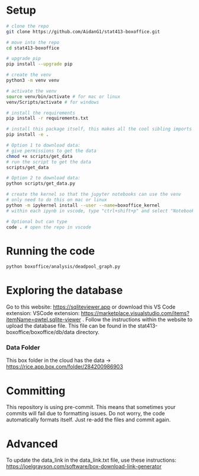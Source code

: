 # Setup
```bash
# clone the repo
git clone https://github.com/AidanG1/stat413-boxoffice.git

# move into the repo
cd stat413-boxoffice

# upgrade pip
pip install --upgrade pip

# create the venv
python3 -m venv venv

# activate the venv
source venv/bin/activate # for mac or linux
venv/Scripts/activate # for windows

# install the requirements
pip install -r requirements.txt

# install this package itself, this makes all the cool sibling imports work nicely
pip install -e .

# Option 1 to download data:
# give permissions to get the data
chmod +x scripts/get_data
# run the script to get the data
scripts/get_data

# Option 2 to download data:
python scripts/get_data.py

# create the kernel so that the jupyter notebooks can use the venv
# only need to do this on mac or linux
python -m ipykernel install --user --name=boxoffice_kernel
# within each ipynb in vscode, type "ctrl+shift+p" and select "Notebook: Select Notebook Kernel" and select "boxoffice_kernel" from the "Jupyter Kernel..." dropdown

# Optional but can type
code . # open the repo in vscode
```

# Running the code
```bash
python boxoffice/analysis/deadpool_graph.py
```

# Exploring the database
Go to this website: https://sqliteviewer.app or download this VS Code extension: VSCode extension: https://marketplace.visualstudio.com/items?itemName=qwtel.sqlite-viewer . Follow the instructions within the website to upload the database file. This file can be found in the stat413-boxoffice/boxoffice/db/data directory.

### Data Folder
This box folder in the cloud has the data -> https://rice.app.box.com/folder/284200986903

# Committing
This repository is using pre-commit. This means that sometimes your commits will fail due to formatting issues. Do not worry, the code automatically formats itself. Just re-add the files and commit again.

# Advanced
To update the data_link in the data_link.txt file, use these instructions: https://joelgrayson.com/software/box-download-link-generator
